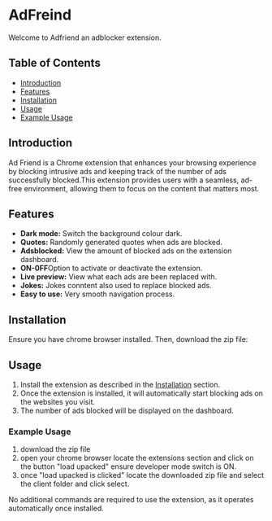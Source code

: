 # AdFreind

Welcome to Adfriend an adblocker extension.

## Table of Contents
- [Introduction](#introduction)
- [Features](#features)
- [Installation](#installation)
- [Usage](#usage)
- [Example Usage](#exampleusage)

## Introduction
Ad Friend is a Chrome extension that enhances your browsing experience by blocking intrusive ads and keeping track of the number of ads successfully blocked.This extension provides users with a seamless, ad-free environment, allowing them to focus on the content that matters most.

## Features
- **Dark mode:**  Switch the background colour dark.
- **Quotes:** Randomly generated quotes when ads are blocked.
- **Adsblocked:** View the amount of blocked ads on the extension dashboard.
- **ON-0FF**Option to activate or deactivate the extension.
- **Live preview:** View what each ads are been replaced with.
- **Jokes:** Jokes conntent also used to replace blocked ads.
- **Easy to use:** Very smooth navigation process.

## Installation
Ensure you have chrome browser installed. Then, download the zip file:

## Usage
1. Install the extension as described in the [Installation](#installation) section.
2. Once the extension is installed, it will automatically start blocking ads on the websites you visit.
3. The number of ads blocked will be displayed on the dashboard.

### Example Usage
1. download the zip file
2. open your chrome browser locate the extensions section and click on the button "load upacked" ensure developer mode switch is ON.
3. once "load upacked is clicked" locate the downloaded zip file and select the client folder and click select.

 
 No additional commands are required to use the extension, as it operates automatically once installed.
